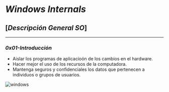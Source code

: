 # **_Windows Internals_** 

## [_Descripción General SO_]


---

### **_0x01-Introducción_**

* Aislar los programas de aplicacioón de los cambios en el hardware.
* Hacer mejor el uso de los recursos de la computadora.
* Mantenga seguros y confidenciales los datos que pertenecen a individuos o grupos de usuarios.
  
![windows](https://pbs.twimg.com/profile_images/1064689507260190720/U54M_YbJ_400x400.jpg)



